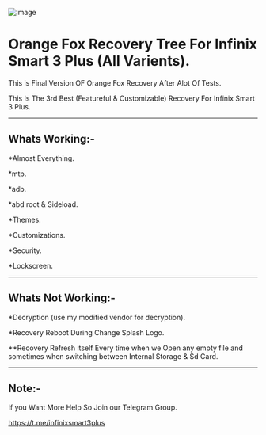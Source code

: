
![image](https://user-images.githubusercontent.com/78879680/147422555-c100b20c-a484-43ce-aca4-37d32ce4a4f4.png)


# Orange Fox Recovery Tree For Infinix Smart 3 Plus (All Varients).

This is Final Version OF Orange Fox Recovery After Alot Of Tests.

This Is The 3rd Best (Featureful & Customizable) Recovery For Infinix Smart 3 Plus.

--------------------------
Whats Working:-
---------------------------
*Almost Everything.

*mtp.

*adb.

*abd root & Sideload.

*Themes.

*Customizations.

*Security.

*Lockscreen.

--------------------------------
Whats Not Working:-
--------------------------------
*Decryption (use my modified vendor for decryption).

*Recovery Reboot During Change Splash Logo.

**Recovery Refresh itself Every time when we Open any empty file and sometimes when switching between Internal Storage & Sd Card.

------------------
Note:-
-----------------
If you Want More Help So Join our Telegram Group.

https://t.me/infinixsmart3plus
